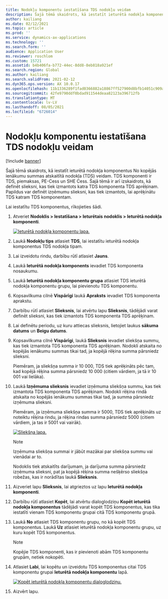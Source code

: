 ```yaml
---
title: Nodokļu komponentu iestatīšana TDS nodokļu veidam
description: Šajā tēmā skaidrots, kā iestatīt ieturētā nodokļa komponentus No kopējās ienākumu summas atskaitītā nodokļa (TDS) veidam. Dokumentā ir arī izskaidrots, kā definēt sliekšņa ierobežojumu, kas tiek izmantots katra TDS komponenta TDS aprēķinam.
author: kailiang
ms.date: 02/12/2021
ms.topic: article
ms.prod: ''
ms.service: dynamics-ax-applications
ms.technology: ''
ms.search.form: ''
audience: Application User
ms.reviewer: roschlom
ms.custom: 15721
ms.assetid: b4b406fa-b772-44ec-8dd8-8eb818a921ef
ms.search.region: Global
ms.author: kailiang
ms.search.validFrom: 2021-02-12
ms.dyn365.ops.version: AX 10.0.17
ms.openlocfilehash: 11b1336289f1fad0366882a18867ff527900d8bfb14051c909a0b0ff72779073
ms.sourcegitcommit: 42fe9790ddf0bdad911544deaa82123a396712fb
ms.translationtype: MT
ms.contentlocale: lv-LV
ms.lasthandoff: 08/05/2021
ms.locfileid: "6726014"
---
```

# <a name="set-up-tax-components-for-the-tds-tax-type"></a>Nodokļu komponentu iestatīšana TDS nodokļu veidam

[!include [banner](../includes/banner.md)]

Šajā tēmā skaidrots, kā iestatīt ieturētā nodokļa komponentus No kopējās ienākumu summas atskaitītā nodokļa (TDS) veidam. TDS komponenti ir TDS, piemaksas, PE-Cess un SHE Cess. Šajā tēmā ir arī izskaidrots, kā definēt slieksni, kas tiek izmantots katra TDS komponenta TDS aprēķinam. Papildus var definēt izņēmumu slieksni, kas tiek izmantots, lai aprēķinātu TDS katram TDS komponentam.

Lai iestatītu TDS komponentus, rīkojieties šādi.

1. Atveriet **Nodoklis \> Iestatīšana \> Ieturētais nodoklis \> Ieturētā nodokļa komponenti**.

    [![Ieturētā nodokļa komponentu lapa.](./media/apac-ind-TDS-9.png)](./media/apac-ind-TDS-9.png)

2. Laukā **Nodokļu tips** atlasiet **TDS**, lai iestatītu ieturētā nodokļa komponentus TDS nodokļa tipam.
3. Lai izveidotu rindu, darbību rūtī atlasiet **Jauns**.
4. Laukā **Ieturētā nodokļa komponents** ievadiet TDS komponenta nosaukumu.
5. Laukā **Ieturētā nodokļa komponentu grupa** atlasiet TDS ieturētā nodokļa komponentu grupu, lai pievienotu TDS komponentu.
6. Kopsavilkuma cilnē **Vispārīgi** laukā **Apraksts** ievadiet TDS komponenta aprakstu.
7. Darbību rūtī atlasiet **Slieksnis**, lai atvērtu lapu **Slieksnis**, tādējādi varat definēt slieksni, kas tiek izmantots TDS komponenta TDS aprēķinam.
8. Lai definētu periodu, uz kuru attiecas slieksnis, lietojiet laukus **sākuma datums** un **Beigu datums**.
9. Kopsavilkuma cilnē **Vispārīgi**, laukā **Slieksnis** ievadiet sliekšņa summu, kas tiek izmantota TDS komponenta TDS aprēķinam. Nodokli atskaita no kopējās ienākumu summas tikai tad, ja kopējā rēķina summa pārsniedz slieksni.

    Piemēram, ja sliekšņa summa ir 10 000, TDS tiek aprēķināts pēc tam, kad kopējā rēķina summa pārsniedz 10 000 (citiem vārdiem, ja tā ir 10 001 vai lielāka).

10. Laukā **Izņēmuma slieksnis** ievadiet izņēmuma sliekšņa summu, kas tiek izmantota TDS komponenta TDS aprēķinam. Nodokli rēķina rindā atskaita no kopējās ienākumu summas tikai tad, ja summa pārsniedz izņēmuma slieksni.

    Piemēram, ja izņēmuma sliekšņa summa ir 5000, TDS tiek aprēķināts uz noteiktu rēķina rindu, ja rēķina rindas summa pārsniedz 5000 (citiem vārdiem, ja tas ir 5001 vai vairāk).

    [![Sliekšņa lapa.](./media/apac-ind-TDS-10.png)](./media/apac-ind-TDS-10.png)

    > [!NOTE]
    > Izņēmuma sliekšņa summai ir jābūt mazākai par sliekšņa summu vai vienādai ar to.
    >
    > Nodoklis tiek atskaitīts darījumam, ja darījuma summa pārsniedz izņēmuma slieksni, pat ja kopējā rēķina summa nešķērso sliekšņa robežas, kas ir norādītas laukā **Slieksnis**.

11. Aizveriet lapu **Slieksnis**, lai atgrieztos uz lapu **Ieturētā nodokļa komponenti**.
12. Darbību rūtī atlasiet **Kopēt**, lai atvērtu dialoglodziņu **Kopēt ieturētā nodokļa komponentus** tādējādi varat kopēt TDS komponentus, kas tika iestatīti vienam TDS komponentu grupai citā TDS komponentu grupā.
13. Laukā **No** atlasiet TDS komponentu grupu, no kā kopēt TDS komponentus. Laukā **Uz** atlasiet ieturētā nodokļa komponentu grupu, uz kuru kopēt TDS komponentus.

    > [!NOTE]
    > Kopējie TDS komponenti, kas ir pievienoti abām TDS komponentu grupām, netiek nokopēti.

14. Atlasiet **Labi**, lai kopētu un izveidotu TDS komponentus citai TDS komponentu grupai **Ieturētā nodokļa komponentu** lapā.

    [![Kopēt ieturētā nodokļa komponentu dialoglodziņu.](./media/apac-ind-TDS-11.png)](./media/apac-ind-TDS-11.png)

15. Aizvērt lapu.
